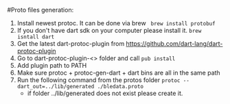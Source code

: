 #Proto files generation:
1. Install newest protoc. It can be done via brew 
``` brew install protobuf```
2. If you don't have dart sdk on your computer please install it.
```brew isntall dart```
3. Get the latest dart-protoc-plugin from https://github.com/dart-lang/dart-protoc-plugin
4. Go to dart-protoc-plugin-<<version>> folder and call
```pub install```
5. Add plugin path to PATH
5. Make sure protoc + protoc-gen-dart + dart bins are all in the same path
6. Run the following command from the protos folder
```protoc --dart_out=../lib/generated ./bledata.proto```
   * if folder ../lib/generated does not exist please create it.
